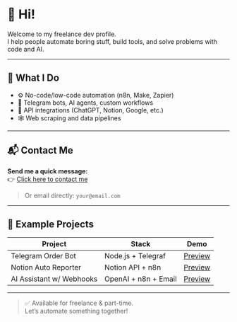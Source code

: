 # 👋 Hi!

Welcome to my freelance dev profile.  
I help people automate boring stuff, build tools, and solve problems with code and AI.

---

## 💼 What I Do

- ⚙️ No-code/low-code automation (n8n, Make, Zapier)
- 🤖 Telegram bots, AI agents, custom workflows
- 🔌 API integrations (ChatGPT, Notion, Google, etc.)
- 🕸️ Web scraping and data pipelines

---

## 📬 Contact Me

**Send me a quick message:**  
👉 [Click here to contact me](https://formsubmit.io/send/your@email.com)

> Or email directly: `your@email.com`

---

## 🔧 Example Projects

| Project                  | Stack                  | Demo        |
|--------------------------|------------------------|-------------|
| Telegram Order Bot       | Node.js + Telegraf     | [Preview](#) |
| Notion Auto Reporter     | Notion API + n8n       | [Preview](#) |
| AI Assistant w/ Webhooks | OpenAI + n8n + Email   | [Preview](#) |

---

> ✅ Available for freelance & part-time.  
> Let’s automate something together!

